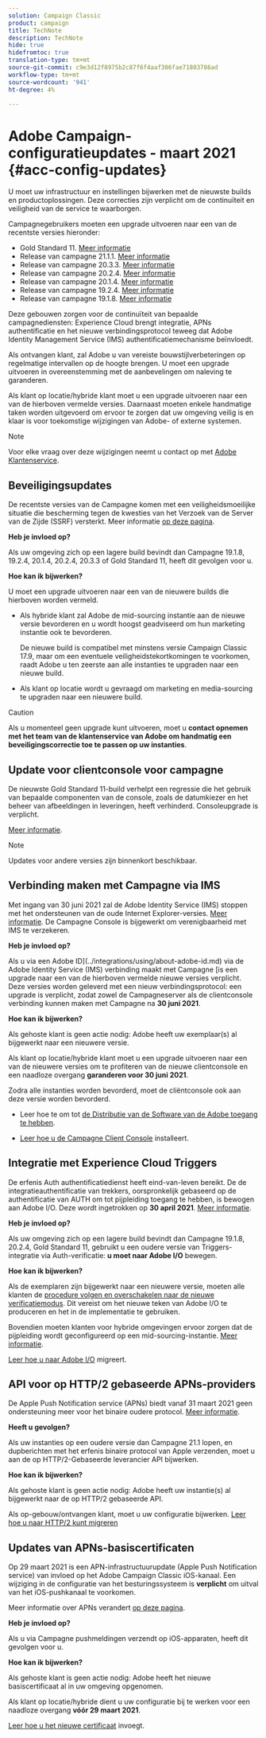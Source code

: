 ```yaml
---
solution: Campaign Classic
product: campaign
title: TechNote
description: TechNote
hide: true
hidefromtoc: true
translation-type: tm+mt
source-git-commit: c9e3d12f8975b2c87f6f4aaf306fae71803786ad
workflow-type: tm+mt
source-wordcount: '941'
ht-degree: 4%

---
```



# Adobe Campaign-configuratieupdates - maart 2021 {#acc-config-updates}

U moet uw infrastructuur en instellingen bijwerken met de nieuwste builds en productoplossingen. Deze correcties zijn verplicht om de continuïteit en veiligheid van de service te waarborgen.

Campagnegebruikers moeten een upgrade uitvoeren naar een van de recentste versies hieronder:

* Gold Standard 11. [Meer informatie](../rn/using/gold-standard.md)
* Release van campagne 21.1.1. [Meer informatie](../rn/using/latest-release.md)
* Release van campagne 20.3.3. [Meer informatie](../rn/using/release--20-3.md)
* Release van campagne 20.2.4. [Meer informatie](../rn/using/release--20-2.md)
* Release van campagne 20.1.4. [Meer informatie](../rn/using/release--20-1.md)
* Release van campagne 19.2.4. [Meer informatie](../rn/using/release--19-2.md)
* Release van campagne 19.1.8. [Meer informatie](../rn/using/release--19-1.md)

Deze gebouwen zorgen voor de continuïteit van bepaalde campagnediensten: Experience Cloud brengt integratie, APNs authentificatie en het nieuwe verbindingsprotocol teweeg dat Adobe Identity Management Service (IMS) authentificatiemechanisme beïnvloedt.

Als ontvangen klant, zal Adobe u van vereiste bouwstijlverbeteringen op regelmatige intervallen op de hoogte brengen. U moet een upgrade uitvoeren in overeenstemming met de aanbevelingen om naleving te garanderen.

Als klant op locatie/hybride klant moet u een upgrade uitvoeren naar een van de hierboven vermelde versies. Daarnaast moeten enkele handmatige taken worden uitgevoerd om ervoor te zorgen dat uw omgeving veilig is en klaar is voor toekomstige wijzigingen van Adobe- of externe systemen.

>[!NOTE]
>
>Voor elke vraag over deze wijzigingen neemt u contact op met [Adobe Klantenservice](https://helpx.adobe.com/enterprise/admin-guide.html/enterprise/using/support-for-experience-cloud.ug.html).

## Beveiligingsupdates

De recentste versies van de Campagne komen met een veiligheidsmoeilijke situatie die bescherming tegen de kwesties van het Verzoek van de Server van de Zijde (SSRF) versterkt. Meer informatie [op deze pagina](https://helpx.adobe.com/nl/security/products/campaign/apsb21-04.html).

**Heb je invloed op?**

Als uw omgeving zich op een lagere build bevindt dan Campagne 19.1.8, 19.2.4, 20.1.4, 20.2.4, 20.3.3 of Gold Standard 11, heeft dit gevolgen voor u.

**Hoe kan ik bijwerken?**

U moet een upgrade uitvoeren naar een van de nieuwere builds die hierboven worden vermeld.

* Als hybride klant zal Adobe de mid-sourcing instantie aan de nieuwe versie bevorderen en u wordt hoogst geadviseerd om hun marketing instantie ook te bevorderen.

   De nieuwe build is compatibel met minstens versie Campaign Classic 17.9, maar om een eventuele veiligheidstekortkomingen te voorkomen, raadt Adobe u ten zeerste aan alle instanties te upgraden naar een nieuwe build. 

* Als klant op locatie wordt u gevraagd om marketing en media-sourcing te upgraden naar een nieuwere build.

>[!CAUTION]
>
>Als u momenteel geen upgrade kunt uitvoeren, moet u **contact opnemen met het team van de klantenservice van Adobe om handmatig een beveiligingscorrectie toe te passen op uw instanties**.


## Update voor clientconsole voor campagne

De nieuwste Gold Standard 11-build verhelpt een regressie die het gebruik van bepaalde componenten van de console, zoals de datumkiezer en het beheer van afbeeldingen in leveringen, heeft verhinderd. Consoleupgrade is verplicht.

[Meer informatie](../rn/using/gold-standard.md).


>[!NOTE]
>
>Updates voor andere versies zijn binnenkort beschikbaar.

## Verbinding maken met Campagne via IMS

Met ingang van 30 juni 2021 zal de Adobe Identity Service (IMS) stoppen met het ondersteunen van de oude Internet Explorer-versies. [Meer informatie](https://helpx.adobe.com/x-productkb/global/update-operating-system-and-browser.html). De Campagne Console is bijgewerkt om verenigbaarheid met IMS te verzekeren.

**Heb je invloed op?**

Als u via een Adobe ID](../integrations/using/about-adobe-id.md) via de Adobe Identity Service (IMS) verbinding maakt met Campagne [is een upgrade naar een van de hierboven vermelde nieuwe versies verplicht. Deze versies worden geleverd met een nieuw verbindingsprotocol: een upgrade is verplicht, zodat zowel de Campagneserver als de clientconsole verbinding kunnen maken met Campagne na **30 juni 2021**.

**Hoe kan ik bijwerken?**

Als gehoste klant is geen actie nodig: Adobe heeft uw exemplaar(s) al bijgewerkt naar een nieuwere versie.

Als klant op locatie/hybride klant moet u een upgrade uitvoeren naar een van de nieuwere versies om te profiteren van de nieuwe clientconsole en een naadloze overgang **garanderen voor 30 juni 2021**.

Zodra alle instanties worden bevorderd, moet de cliëntconsole ook aan deze versie worden bevorderd.

* Leer hoe te om tot [de Distributie van de Software van de Adobe toegang te hebben](https://experienceleague.adobe.com/docs/experience-cloud/software-distribution/home.html?lang=en).

* [Leer hoe u de Campagne Client Console](../installation/using/installing-the-client-console.md) installeert.

## Integratie met Experience Cloud Triggers

De erfenis Auth authentificatiedienst heeft eind-van-leven bereikt. De de integratieauthentificatie van trekkers, oorspronkelijk gebaseerd op de authentificatie van AUTH om tot pijpleiding toegang te hebben, is bewogen aan Adobe I/O. Deze wordt ingetrokken op **30 april 2021**. [Meer informatie](https://experienceleaguecommunities.adobe.com/t5/adobe-analytics-discussions/adobe-analytics-legacy-api-end-of-life-notice/td-p/385411).

**Heb je invloed op?**

Als uw omgeving zich op een lagere build bevindt dan Campagne 19.1.8, 20.2.4, Gold Standard 11, gebruikt u een oudere versie van Triggers-integratie via Auth-verificatie: **u moet naar Adobe I/O** bewegen.

**Hoe kan ik bijwerken?**

Als de exemplaren zijn bijgewerkt naar een nieuwere versie, moeten alle klanten de [procedure volgen en overschakelen naar de nieuwe verificatiemodus](../integrations/using/configuring-adobe-io.md). Dit vereist om het nieuwe teken van Adobe I/O te produceren en het in de implementatie te gebruiken.  

Bovendien moeten klanten voor hybride omgevingen ervoor zorgen dat de pijpleiding wordt geconfigureerd op een mid-sourcing-instantie. [Meer informatie](../integrations/using/configuring-pipeline.md).

[Leer hoe u naar Adobe I/O](../integrations/using/configuring-adobe-io.md) migreert.

## API voor op HTTP/2 gebaseerde APNs-providers

De Apple Push Notification service (APNs) biedt vanaf 31 maart 2021 geen ondersteuning meer voor het binaire oudere protocol. [Meer informatie](https://developer.apple.com/news/?id=c88acm2b).

**Heeft u gevolgen?**

Als uw instanties op een oudere versie dan Campagne 21.1 lopen, en dupberichten met het erfenis binaire protocol van Apple verzenden, moet u aan de op HTTP/2-Gebaseerde leverancier API bijwerken.

**Hoe kan ik bijwerken?**

Als gehoste klant is geen actie nodig: Adobe heeft uw instantie(s) al bijgewerkt naar de op HTTP/2 gebaseerde API.

Als op-gebouw/ontvangen klant, moet u uw configuratie bijwerken. [Leer hoe u naar HTTP/2 kunt migreren](https://helpx.adobe.com/campaign/kb/migrate-to-apns-http2.html)

## Updates van APNs-basiscertificaten

Op 29 maart 2021 is een APN-infrastructuurupdate (Apple Push Notification service) van invloed op het Adobe Campaign Classic iOS-kanaal. Een wijziging in de configuratie van het besturingssysteem is **verplicht** om uitval van het iOS-pushkanaal te voorkomen.

Meer informatie over APNs verandert [op deze pagina](https://developer.apple.com/news/?id=7gx0a2lp).

**Heb je invloed op?**

Als u via Campagne pushmeldingen verzendt op iOS-apparaten, heeft dit gevolgen voor u.

**Hoe kan ik bijwerken?**

Als gehoste klant is geen actie nodig: Adobe heeft het nieuwe basiscertificaat al in uw omgeving opgenomen.

Als klant op locatie/hybride dient u uw configuratie bij te werken voor een naadloze overgang **vóór 29 maart 2021**.

[Leer hoe u het nieuwe certificaat](ios-certificate-update.md) invoegt.
